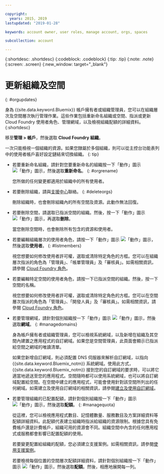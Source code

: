 ```yaml
---

copyright:
  years: 2015, 2019
lastupdated: "2019-01-28"

keywords: account owner, user roles, manage account, orgs, spaces

subcollection: account

---
```


{:shortdesc: .shortdesc}
{:codeblock: .codeblock}
{:tip: .tip}
{:note: .note}
{:screen: .screen}
{:new_window: target="_blank"}


# 更新組織及空間
{: #orgupdates}

身為 {{site.data.keyword.Bluemix}} 帳戶擁有者或組織管理員，您可以在組織層次及空間層次執行管理作業。這些作業包括重新命名組織或空間、指派或更新 Cloud Foundry 使用者角色、管理網域，以及檢視組織配額的詳細資料。
{:shortdesc}

移至**管理 > 帳戶**，然後選取 **Cloud Foundry 組織**。

一次只能檢視一個組織的資源。如果您隸屬於多個組織，則可以從主控台功能表列中的使用者帳戶喜好設定鏈結來切換組織。
{: tip}

  * 若要重新命名組織，請針對您要重新命名的組織按一下「動作」圖示 ![「動作」圖示](../icons/action-menu-icon.svg)，然後選取**重新命名**。
    {: #orgrename}

    您所做的任何變更都適用於組織中的所有使用者。

  * 若要刪除組織，請與[支援中心](/docs/get-support?topic=get-support-getting-customer-support)聯絡。
    {: #deleteorgs}

    刪除組織時，也會刪除組織內的所有空間及資源。此動作無法回復。

  * 若要刪除空間，請選取已指派空間的組織。然後，按一下「動作」圖示 ![「動作」圖示](../icons/action-menu-icon.svg)，再選取**刪除**。

    當您刪除空間時，也會刪除所有包含的資源和使用者。

  * 若要編輯組織層次的使用者角色，請按一下「動作」圖示 ![「動作」圖示](../icons/action-menu-icon.svg)，然後選取**使用者**。
    {: #listmembers}

    視您想要如何修改使用者許可權，選取或清除特定角色的方框。您可以在組織層次指派的角色為「管理員」、「帳單管理員」及「審核員」。如需相關資訊，請參閱 [Cloud Foundry 角色](/docs/iam?topic=iam-cfroles)。

  * 若要編輯特定空間的使用者角色，請按一下已指派空間的組織。然後，按一下空間的名稱。

    視您想要如何修改使用者許可權，選取或清除特定角色的方框。您可以在空間層次指派的角色為「管理員」、「開發人員」及「審核員」。如需相關資訊，請參閱 [Cloud Foundry 角色](/docs/iam?topic=iam-cfroles)。

  * 若要管理網域，請針對個別組織按一下「動作」圖示 ![「動作」圖示](../icons/action-menu-icon.svg)，然後選取**網域**。
    {: #managedomains}

    身為帳戶擁有者或組織管理員，您可以檢視系統網域，以及新增在組織及其空間內建置之應用程式的自訂網域。如果您是空間管理員，此頁面會顯示已指派給空間之網域的唯讀清單。

    如果您新增自訂網域，則必須配置 DNS 伺服器來解析自訂網域，以指向 {{site.data.keyword.Bluemix_notm}} 系統網域。使用此方式，{{site.data.keyword.Bluemix_notm}} 接到您的自訂網域的要求時，可以將它適當地遞送至您的應用程式。空間隨時都可以使用系統網域，也可以將自訂網域配置給空間。在空間中建立的應用程式，可能會使用針對該空間所列出的任何網域。如需建立及使用自訂網域的相關資訊，請參閱[建立及使用自訂網域](/docs/apps?topic=creating-apps-updatingapps)。

  * 若要管理組織的已配置配額，請針對個別組織按一下「動作」圖示 ![「動作」圖示](../icons/action-menu-icon.svg)，然後選取**配額**。
    {: #managequota}

    從這裡，您可以檢視應用程式數目、記憶體數量、服務數目及方案詳細資料等配額詳細資料。此配額代表建立組織時指派給組織的資源限制。根據您具有免費帳戶還是計費帳戶，組織可用的資源會不同。組織空間中內含的任何應用程式或服務都會影響已配置配額的使用。

    若要變更配置給組織的配額，您必須建立支援案例。如需相關資訊，請參閱[使用支援案例](/docs/get-support?topic=get-support-open-case)。

    若要檢視每個位置的空間層次配額詳細資料，請針對個別組織按一下「動作」圖示 ![「動作」圖示](../icons/action-menu-icon.svg)，然後選取**配額**。然後，相應地展開每一列。
